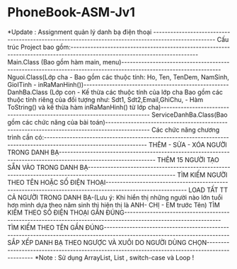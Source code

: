 # PhoneBook-ASM-Jv1
*Update : Assignment quản lý danh bạ điện thoại ----------------------------------------------------------------------------------------------------
Cấu trúc Project bao gồm:---------------------------------------------------------------------------------------------------------------------------
Main.Class (Bao gồm hàm main, menu)-----------------------------------------------------------------------------------------------------------------
Nguoi.Class(Lớp cha - Bao gồm các thuộc tính: Ho, Ten, TenDem, NamSinh, GioITinh - inRaManHinh())---------------------------------------------------
DanhBa.Class (Lớp con - Kế thừa các thuộc tính của lớp cha Bao gồm các thuộc tính riêng của đối tượng như: Sdt1, Sdt2,Email,GhiChu, - Hàm ToString() 
và kế thừa hàm inRaManHinh() từ lớp cha)--------------------------------------------------------------------------
ServiceDanhBa.Class(Bao gồm các chức năng của bài toán)---------------------------------------------------------------------------------------------
Các chức năng chương trình cần có:------------------------------------------------------------------------------------------------------------------
THÊM - SỬA - XÓA NGƯỜI TRONG DANH BẠ----------------------------------------------------------------------------------------------------------------
THÊM 15 NGƯỜI TẠO SẴN VÀO TRONG DANH BẠ-------------------------------------------------------------------------------------------------------------
TÌM KIẾM NGƯỜI THEO TÊN HOẶC SỐ ĐIỆN THOẠI----------------------------------------------------------------------------------------------------------
LOAD TẤT TT CẢ NGƯỜI TRONG DANH BẠ-(Lưu ý: Khi hiển thị những người nào lớn tuổi hơn mình dựa theo năm sinh thì hiện thị là ANH- CHỊ - EM trước Tên)
TÌM KIẾM THEO SỐ ĐIỆN THOẠI GẦN ĐÚNG----------------------------------------------------------------------------------------------------------------
TÌM KIẾM THEO TÊN GẦN ĐÚNG--------------------------------------------------------------------------------------------------------------------------
SẮP XẾP DANH BẠ THEO NGƯỢC VÀ XUÔI DO NGƯỜI DÙNG CHỌN-----------------------------------------------------------------------------------------------
*Note : Sử dụng ArrayList, List <OOP> , switch-case và Loop !
